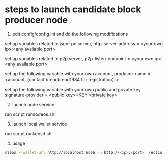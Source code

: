 # steps to launch candidate block producer node

1. edit config/config.ini and do the following modifications

set up variables related to json rpc server, http-server-address = \<your own ip\>:\<any available port\>

set up variables related to p2p server, p2p-listen-endpoint = \<your own ip\>:\<any available port\>

set up the following variable with your own account, producer-name = \<account（contact breadbread1984 for registration）\>

set up the following variable with your own public and private key, signature-provider = \<public key\>=KEY:\<private key\>

2. launch node service

run script runnodeos.sh

3. launch local wallet service

run script runkeosd.sh

4. usage

```bash
cleos --wallet-url http://localhost:6666 -u http://<ip>:<port>  <eosio cmd>
```
